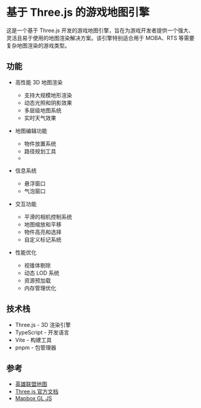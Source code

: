 # 基于 Three.js 的游戏地图引擎

这是一个基于 Three.js 开发的游戏地图引擎，旨在为游戏开发者提供一个强大、灵活且易于使用的地图渲染解决方案。该引擎特别适合用于 MOBA、RTS 等需要复杂地图渲染的游戏类型。

## 功能

- 高性能 3D 地图渲染
  - 支持大规模地形渲染
  - 动态光照和阴影效果
  - 多层级地图系统
  - 实时天气效果

- 地图编辑功能
  - 物件放置系统
  - 路径规划工具
  - 
- 信息系统
  - 悬浮窗口
  - 气泡窗口

- 交互功能
  - 平滑的相机控制系统
  - 地图缩放和平移
  - 物件高亮和选择
  - 自定义标记系统

- 性能优化
  - 视锥体剔除
  - 动态 LOD 系统
  - 资源预加载
  - 内存管理优化

## 技术栈

- Three.js - 3D 渲染引擎
- TypeScript - 开发语言
- Vite - 构建工具
- pnpm - 包管理器

## 参考

- [英雄联盟地图](https://map.leagueoflegends.com/)
- [Three.js 官方文档](https://threejs.org/docs/)
- [Mapbox GL JS](https://docs.mapbox.com/mapbox-gl-js/api/)